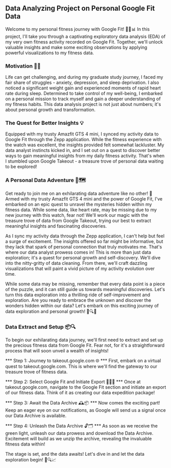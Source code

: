 ## Data Analyzing Project on Personal Google Fit Data

Welcome to my personal fitness journey with Google Fit! 🏃‍♀️📊 In this project, I'll take you through a captivating exploratory data analysis (EDA) of my very own fitness activity recorded on Google Fit. Together, we'll unlock valuable insights and make some exciting observations by applying powerful visualizations to my fitness data.

### Motivation 💪🚀

Life can get challenging, and during my graduate study journey, I faced my fair share of struggles - anxiety, depression, and sleep deprivation. I also noticed a significant weight gain and experienced moments of rapid heart rate during sleep. Determined to take control of my well-being, I embarked on a personal mission to track myself and gain a deeper understanding of my fitness habits. This data analysis project is not just about numbers; it's about personal growth and transformation.

### The Quest for Better Insights 💡

Equipped with my trusty Amazfit GTS 4 mini, I synced my activity data to Google Fit through the Zepp application. While the fitness experience with the watch was excellent, the insights provided felt somewhat lackluster. My data analyst instincts kicked in, and I set out on a quest to discover better ways to gain meaningful insights from my daily fitness activity. That's when I stumbled upon Google Takeout - a treasure trove of personal data waiting to be explored!

### A Personal Data Adventure 🚀🗺️

Get ready to join me on an exhilarating data adventure like no other! 🌟 Armed with my trusty Amazfit GTS 4 mini and the power of Google Fit, I've embarked on an epic quest to unravel the mysteries hidden within my fitness data. While some data, like heart rate, may be missing due to my new journey with this watch, fear not! We'll work our magic with the treasure trove of data from Google Takeout, trying our best to extract meaningful insights and fascinating discoveries.

As I sync my activity data through the Zepp application, I can't help but feel a surge of excitement. The insights offered so far might be informative, but they lack that spark of personal connection that truly motivates me. That's where our data analyst prowess comes in! This is more than just data exploration; it's a quest for personal growth and self-discovery. We'll dive into the nitty-gritty of data cleaning. From there, we'll craft dazzling visualizations that will paint a vivid picture of my activity evolution over time.

While some data may be missing, remember that every data point is a piece of the puzzle, and it can still guide us towards meaningful discoveries. Let's turn this data exploration into a thrilling ride of self-improvement and exploration. Are you ready to embrace the unknown and discover the wonders hidden within our data? Let's embark on this exciting journey of data exploration and personal growth! 🚀🔍💪


### Data Extract and Setup 📦🔍
To begin our exhilarating data journey, we'll first need to extract and set up the precious fitness data from Google Fit. Fear not, for it's a straightforward process that will soon unveil a wealth of insights!

*** Step 1: Journey to takeout.google.com 🌐 *** 
First, embark on a virtual quest to takeout.google.com. This is where we'll find the gateway to our treasure trove of fitness data.

*** Step 2: Select Google Fit and Initiate Export 🏃‍♂️📅 ***
Once at takeout.google.com, navigate to the Google Fit section and initiate an export of our fitness data. Think of it as creating our data expedition package!

*** Step 3: Await the Data Archive 🕰️📦 *** 
Now comes the exciting part! Keep an eager eye on our notifications, as Google will send us a signal once our Data Archive is available.

*** Step 4: Unleash the Data Archive 🔓🗂️ ***
As soon as we receive the green light, unleash our data prowess and download the Data Archive. Excitement will build as we unzip the archive, revealing the invaluable fitness data within!

The stage is set, and the data awaits! Let's dive in and let the data exploration begin! 🚀🔍📈